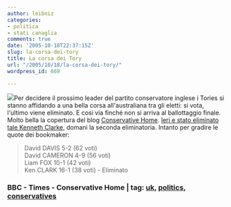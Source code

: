 ```yaml
---
author: leibniz
categories:
- politica
- stati canaglia
comments: true
date: '2005-10-18T22:37:15Z'
slug: la-corsa-dei-tory
title: La corsa dei Tory
url: "/2005/10/18/la-corsa-dei-tory/"
wordpress_id: 669

---
```

[![](http://images.thetimes.co.uk/TGD/picture/0,,236717,00.jpg)](http://images.thetimes.co.uk/TGD/picture/0,,236716,00.jpg)Per decidere il prossimo leader del partito conservatore inglese i Tories si stanno affidando a una bella corsa all'australiana tra gli eletti: si vota, l'ultimo viene eliminato. E cosi via finché non si arriva al ballottaggio finale. Molto bella la copertura del blog [Conservative Home](http://conservativehome.blogs.com/toryleadership/). [Ieri e stato eliminato tale Kenneth Clarke](http://news.bbc.co.uk/1/hi/uk_politics/4352756.stm), domani la seconda eliminatoria. Intanto per gradire le quote dei bookmaker:  
   

> David DAVIS 5-2 (62 voti)  
 David CAMERON 4-9 (56 voti)  
 Liam FOX 10-1 (42 voti)  
 Ken CLARK 16-1 (38 voti) - Eliminato 

### BBC - Times - Conservative Home | tag: [uk](http://www.technorati.com/tags/uk), [politics](http://www.technorati.com/tags/politics), [conservatives](http://www.technorati.com/tags/conservatives)
